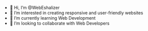 - 👋 Hi, I’m @WebEshalizer
- 👀 I’m interested in creating responsive and user-friendly websites
- 🌱 I’m currently learning Web Development
- 💞️ I’m looking to collaborate with Web Developers
